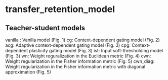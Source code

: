 # transfer_retention_model
## Teacher-student models
vanilla : Vanilla model (Fig. 1)
cg: Context-dependent gating model (Fig. 2)
acg: Adaptive context-dependent gating model (Fig. 3)
cpg: Context-dependent plasticity gating model (Fig. 3)
ist: Input soft-thresholding model (Fig. 3)
wn: Weight reguralization in the Euclidean metric (Fig. 4)
cwn: Weight regularization in the Fisher information metric (Fig. 5)
cwn_diag: Weight regularization in the Fisher information metric with diagonal approximation (Fig. 5)

